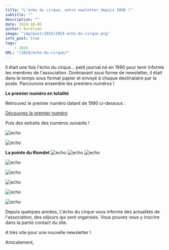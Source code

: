 ```yaml
---
title: "L'écho du cirque, votre newletter depuis 1990 !"
subtitle: ""
description: ""
date: 2024-10-05
author: Aurélien
image: "img/post/2024/2024-echo-du-cirque.png"
info_post: true
tags:
    - 2024
URL: "/2024/echo-du-cirque/"
---
```


Il était une fois l'écho du cirque... petit journal né en 1990 pour tenir informé les membres de l'association. Dorénavant sous forme de newsletter, il était dans le temps sous format papier et envoyé à chaque destinataire par la poste.
Parcourons ensemble les premiers numéros !

**Le premier numéro en totalité**

Retrouvez le premier numéro datant de 1990 ci-dessous :

<a href="/downloads/2024/numero1_1990.pdf" target="_blank">Découvrez le premier numéro</a>

Puis des extraits des numéros suivants !

![echo](/img/post/2024/2024-echo-du-cirque_0.png "Extrait du numéro 2 1991") 

![echo](/img/post/2024/2024-echo-du-cirque_1.png "Extrait du numéro 3 1991") 


**La pointe du Riondet**
![echo](/img/post/2024/2024-echo-du-cirque_pdr_1.png ) 
![echo](/img/post/2024/2024-echo-du-cirque_pdr_2.png ) 
![echo](/img/post/2024/2024-echo-du-cirque_pdr_3.png "Extrait du numéro 3 1991") 

![echo](/img/post/2024/2024-echo-du-cirque_2.png "Extrait du numéro 4 1991") 

![echo](/img/post/2024/2024-echo-du-cirque_3.png "Mots fléchés du numéro 5 en 1992") 


![echo](/img/post/2024/2024-echo-du-cirque_4.png "Extrait du numéro 6 1993") 

![echo](/img/post/2024/2024-echo-du-cirque_5.png "Extrait du numéro 7 1993") 

![echo](/img/post/2024/2024-echo-du-cirque_6.png "Extrait du numéro 8 1998") 


Depuis quelques années, L'écho du cirque vous informe des actualités de l'association, des séjours qui sont organisés. Vous pouvez vous y inscrire dans la partie contact du site.


A très vite pour une nouvelle newsletter !

Amicalement,
